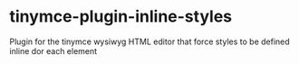 # tinymce-plugin-inline-styles
Plugin for the tinymce wysiwyg HTML editor that force styles to be defined inline dor each element

